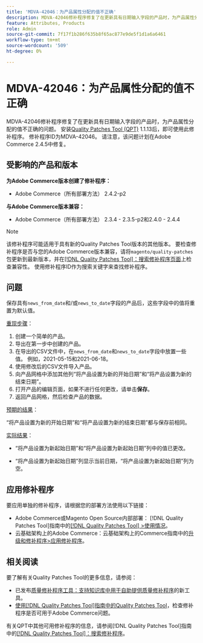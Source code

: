```yaml
---
title: 'MDVA-42046：为产品属性分配的值不正确'
description: MDVA-42046修补程序修复了在更新具有日期输入字段的产品时，为产品属性分配的值不正确的问题。 安装[Quality Patches Tool (QPT)](https://experienceleague.adobe.com/en/docs/commerce-knowledge-base/kb/announcements/commerce-announcements/magento-quality-patches-released-new-tool-to-self-serve-quality-patches) 1.1.13后，即可使用此修补程序。 修补程序ID为MDVA-42046。 请注意，该问题计划在Adobe Commerce 2.4.5中修复。
feature: Attributes, Products
role: Admin
source-git-commit: 7f17f1b286f635b8f65ac877e9de5f1d1a6a6461
workflow-type: tm+mt
source-wordcount: '509'
ht-degree: 0%

---
```


# MDVA-42046：为产品属性分配的值不正确

MDVA-42046修补程序修复了在更新具有日期输入字段的产品时，为产品属性分配的值不正确的问题。 安装[Quality Patches Tool (QPT)](https://experienceleague.adobe.com/en/docs/commerce-knowledge-base/kb/announcements/commerce-announcements/magento-quality-patches-released-new-tool-to-self-serve-quality-patches) 1.1.13后，即可使用此修补程序。 修补程序ID为MDVA-42046。 请注意，该问题计划在Adobe Commerce 2.4.5中修复。

## 受影响的产品和版本

**为Adobe Commerce版本创建了修补程序：**

* Adobe Commerce（所有部署方法） 2.4.2-p2

**与Adobe Commerce版本兼容：**

* Adobe Commerce（所有部署方法） 2.3.4 - 2.3.5-p2和2.4.0 - 2.4.4

>[!NOTE]
>
>该修补程序可能适用于具有新的Quality Patches Tool版本的其他版本。 要检查修补程序是否与您的Adobe Commerce版本兼容，请将`magento/quality-patches`包更新到最新版本，并在[[!DNL Quality Patches Tool]：搜索修补程序页面](https://experienceleague.adobe.com/en/docs/commerce-knowledge-base/kb/announcements/commerce-announcements/magento-quality-patches-released-new-tool-to-self-serve-quality-patches)上检查兼容性。 使用修补程序ID作为搜索关键字来查找修补程序。

## 问题

保存具有`news_from_date`和/或`news_to_date`字段的产品后，这些字段中的值将重置为默认值。

<u>重现步骤</u>：

1. 创建一个简单的产品。
1. 导出在第一步中创建的产品。
1. 在导出的CSV文件中，在`news_from_date`和`news_to_date`字段中放置一些值。 例如，2021-05-15和2021-06-18。
1. 使用修改后的CSV文件导入产品。
1. 向产品网格中添加其他列“将产品设置为新的开始日期”和“将产品设置为新的结束日期”。
1. 打开产品的编辑页面，如果不进行任何更改，请单击&#x200B;**保存**。
1. 返回产品网格，然后检查产品的数据。

<u>预期的结果</u>：

“将产品设置为新的开始日期”和“将产品设置为新的结束日期”都与保存前相同。

<u>实际结果</u>：

* “将产品设置为新起始日期”和“将产品设置为新起始日期”列中的值已更改。

* “将产品设置为新起始日期”列显示当前日期，“将产品设置为新起始日期”列为空。

## 应用修补程序

要应用单独的修补程序，请根据您的部署方法使用以下链接：

* Adobe Commerce或Magento Open Source内部部署： [!DNL Quality Patches Tool]指南中的[[!DNL Quality Patches Tool] >使用情况](/help/tools/quality-patches-tool/usage.md)。
* 云基础架构上的Adobe Commerce：云基础架构上的Commerce指南中的[升级和修补程序>应用修补程序](https://experienceleague.adobe.com/docs/commerce-cloud-service/user-guide/develop/upgrade/apply-patches.html)。

## 相关阅读

要了解有关Quality Patches Tool的更多信息，请参阅：

* 已发布[质量修补程序工具：支持知识库中用于自助提供质量修补程序](https://experienceleague.adobe.com/en/docs/commerce-knowledge-base/kb/announcements/commerce-announcements/magento-quality-patches-released-new-tool-to-self-serve-quality-patches)的新工具。
* [使用[!DNL Quality Patches Tool]指南中的Quality Patches Tool](/help/tools/quality-patches-tool/patches-available-in-qpt/check-patch-for-magento-issue-with-magento-quality-patches.md)，检查修补程序是否可用于Adobe Commerce问题。

有关QPT中其他可用修补程序的信息，请参阅[!DNL Quality Patches Tool]指南中的[[!DNL Quality Patches Tool]：搜索修补程序](https://experienceleague.adobe.com/tools/commerce-quality-patches/index.html)。
